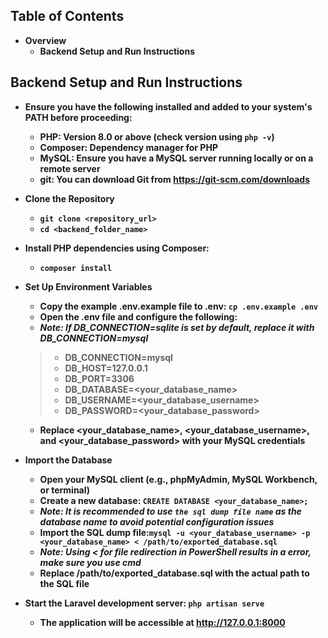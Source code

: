 ## Table of Contents
* <strong>Overview</strong>
    * <strong>Backend Setup and Run Instructions 

## Backend Setup and Run Instructions
  * Ensure you have the following installed and added to your system's PATH before proceeding:
    * PHP: Version 8.0 or above (check version using ```php -v```)
    * Composer: Dependency manager for PHP
    * MySQL: Ensure you have a MySQL server running locally or on a remote server
    * git: You can download Git from https://git-scm.com/downloads
  * Clone the Repository
    * ```git clone <repository_url>```
    * ```cd <backend_folder_name>```
  * Install PHP dependencies using Composer:
    * ```composer install```
  * Set Up Environment Variables
    * Copy the example .env.example file to .env: ```cp .env.example .env```
    * Open the .env file and configure the following:
    * *Note: If DB_CONNECTION=sqlite is set by default, replace it with DB_CONNECTION=mysql*
    > * DB_CONNECTION=mysql
    > * DB_HOST=127.0.0.1
    > * DB_PORT=3306
    > * DB_DATABASE=<your_database_name>
    > * DB_USERNAME=<your_database_username>
    > * DB_PASSWORD=<your_database_password>
    * Replace <your_database_name>, <your_database_username>, and <your_database_password> with your MySQL credentials

  * Import the Database
    * Open your MySQL client (e.g., phpMyAdmin, MySQL Workbench, or terminal)
    * Create a new database: ```CREATE DATABASE <your_database_name>;```
    * *Note: It is recommended to use `the sql dump file name` as the database name to avoid potential configuration issues*
    * Import the SQL dump file:```mysql -u <your_database_username> -p <your_database_name> < /path/to/exported_database.sql```
    * *Note: Using < for file redirection in PowerShell results in a error, make sure you use cmd*
    * Replace /path/to/exported_database.sql with the actual path to the SQL file
  * Start the Laravel development server: ```php artisan serve```
    * The application will be accessible at http://127.0.0.1:8000